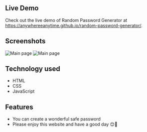 ## Live Demo

Check out the live demo of Random Password Generator at https://anywhereeanytime.github.io/random-password-generator/.

## Screenshots

![Main page](https://i.imgur.com/990h2K4.png)
![Main page](https://i.imgur.com/oAtt6t4.png)

## Technology used

- HTML
- CSS
- JavaScript

## Features

- You can create a wonderful safe password
- Please enjoy this website and have a good day 😊🌼
